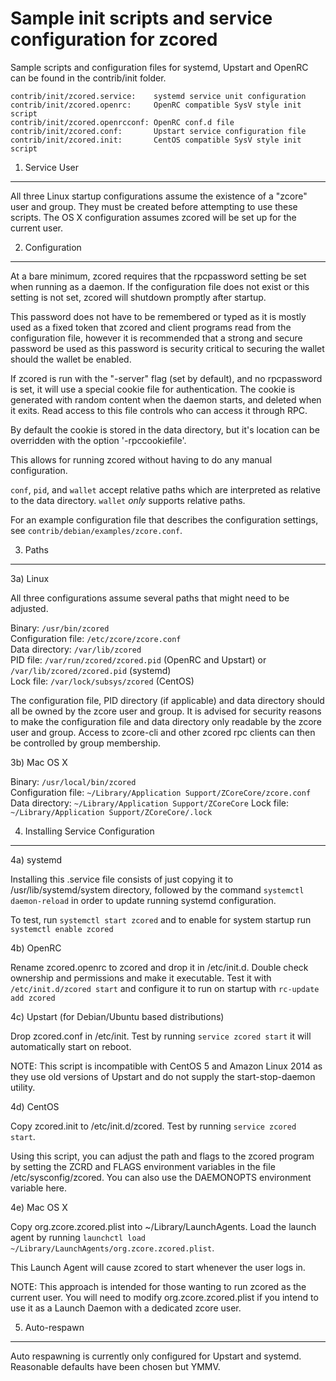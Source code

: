 Sample init scripts and service configuration for zcored
==========================================================

Sample scripts and configuration files for systemd, Upstart and OpenRC
can be found in the contrib/init folder.

    contrib/init/zcored.service:    systemd service unit configuration
    contrib/init/zcored.openrc:     OpenRC compatible SysV style init script
    contrib/init/zcored.openrcconf: OpenRC conf.d file
    contrib/init/zcored.conf:       Upstart service configuration file
    contrib/init/zcored.init:       CentOS compatible SysV style init script

1. Service User
---------------------------------

All three Linux startup configurations assume the existence of a "zcore" user
and group.  They must be created before attempting to use these scripts.
The OS X configuration assumes zcored will be set up for the current user.

2. Configuration
---------------------------------

At a bare minimum, zcored requires that the rpcpassword setting be set
when running as a daemon.  If the configuration file does not exist or this
setting is not set, zcored will shutdown promptly after startup.

This password does not have to be remembered or typed as it is mostly used
as a fixed token that zcored and client programs read from the configuration
file, however it is recommended that a strong and secure password be used
as this password is security critical to securing the wallet should the
wallet be enabled.

If zcored is run with the "-server" flag (set by default), and no rpcpassword is set,
it will use a special cookie file for authentication. The cookie is generated with random
content when the daemon starts, and deleted when it exits. Read access to this file
controls who can access it through RPC.

By default the cookie is stored in the data directory, but it's location can be overridden
with the option '-rpccookiefile'.

This allows for running zcored without having to do any manual configuration.

`conf`, `pid`, and `wallet` accept relative paths which are interpreted as
relative to the data directory. `wallet` *only* supports relative paths.

For an example configuration file that describes the configuration settings,
see `contrib/debian/examples/zcore.conf`.

3. Paths
---------------------------------

3a) Linux

All three configurations assume several paths that might need to be adjusted.

Binary:              `/usr/bin/zcored`  
Configuration file:  `/etc/zcore/zcore.conf`  
Data directory:      `/var/lib/zcored`  
PID file:            `/var/run/zcored/zcored.pid` (OpenRC and Upstart) or `/var/lib/zcored/zcored.pid` (systemd)  
Lock file:           `/var/lock/subsys/zcored` (CentOS)  

The configuration file, PID directory (if applicable) and data directory
should all be owned by the zcore user and group.  It is advised for security
reasons to make the configuration file and data directory only readable by the
zcore user and group.  Access to zcore-cli and other zcored rpc clients
can then be controlled by group membership.

3b) Mac OS X

Binary:              `/usr/local/bin/zcored`  
Configuration file:  `~/Library/Application Support/ZCoreCore/zcore.conf`  
Data directory:      `~/Library/Application Support/ZCoreCore`
Lock file:           `~/Library/Application Support/ZCoreCore/.lock`

4. Installing Service Configuration
-----------------------------------

4a) systemd

Installing this .service file consists of just copying it to
/usr/lib/systemd/system directory, followed by the command
`systemctl daemon-reload` in order to update running systemd configuration.

To test, run `systemctl start zcored` and to enable for system startup run
`systemctl enable zcored`

4b) OpenRC

Rename zcored.openrc to zcored and drop it in /etc/init.d.  Double
check ownership and permissions and make it executable.  Test it with
`/etc/init.d/zcored start` and configure it to run on startup with
`rc-update add zcored`

4c) Upstart (for Debian/Ubuntu based distributions)

Drop zcored.conf in /etc/init.  Test by running `service zcored start`
it will automatically start on reboot.

NOTE: This script is incompatible with CentOS 5 and Amazon Linux 2014 as they
use old versions of Upstart and do not supply the start-stop-daemon utility.

4d) CentOS

Copy zcored.init to /etc/init.d/zcored. Test by running `service zcored start`.

Using this script, you can adjust the path and flags to the zcored program by
setting the ZCRD and FLAGS environment variables in the file
/etc/sysconfig/zcored. You can also use the DAEMONOPTS environment variable here.

4e) Mac OS X

Copy org.zcore.zcored.plist into ~/Library/LaunchAgents. Load the launch agent by
running `launchctl load ~/Library/LaunchAgents/org.zcore.zcored.plist`.

This Launch Agent will cause zcored to start whenever the user logs in.

NOTE: This approach is intended for those wanting to run zcored as the current user.
You will need to modify org.zcore.zcored.plist if you intend to use it as a
Launch Daemon with a dedicated zcore user.

5. Auto-respawn
-----------------------------------

Auto respawning is currently only configured for Upstart and systemd.
Reasonable defaults have been chosen but YMMV.

